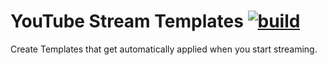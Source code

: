 # YouTube Stream Templates [![build](https://github.com/TheSwerik/YouTubeStreamTemplates/actions/workflows/build.yml/badge.svg)](https://github.com/TheSwerik/YouTubeStreamTemplates/actions/workflows/build.yml)

Create Templates that get automatically applied when you start streaming.

